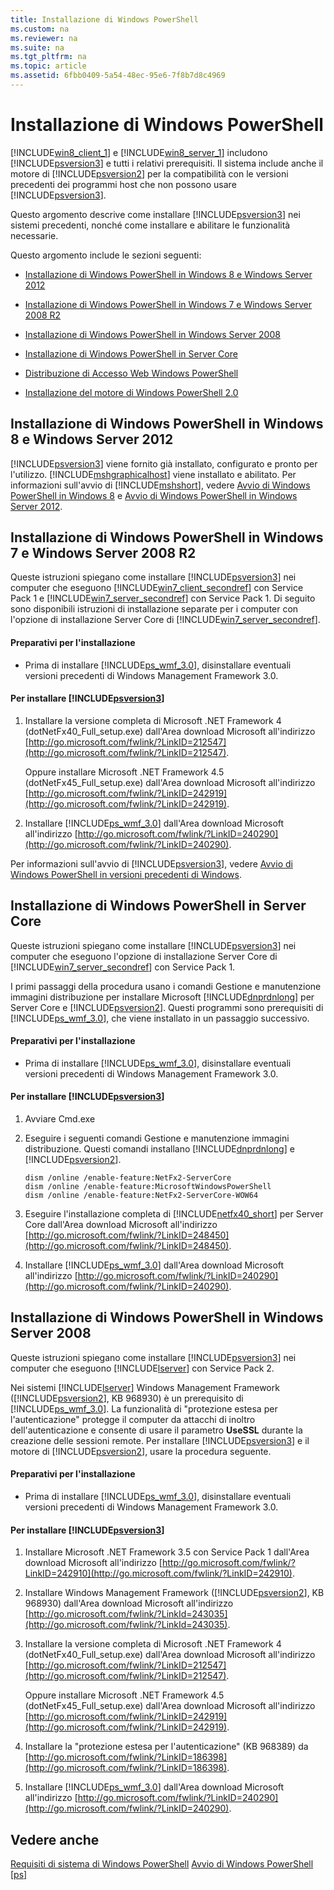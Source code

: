 ```yaml
---
title: Installazione di Windows PowerShell
ms.custom: na
ms.reviewer: na
ms.suite: na
ms.tgt_pltfrm: na
ms.topic: article
ms.assetid: 6fbb0409-5a54-48ec-95e6-7f8b7d8c4969
---
```

# Installazione di Windows PowerShell
[!INCLUDE[win8_client_1](../Token/win8_client_1_md.md)] e [!INCLUDE[win8_server_1](../Token/win8_server_1_md.md)] includono [!INCLUDE[psversion3](../Token/psversion3_md.md)] e tutti i relativi prerequisiti. Il sistema include anche il motore di [!INCLUDE[psversion2](../Token/psversion2_md.md)] per la compatibilità con le versioni precedenti dei programmi host che non possono usare [!INCLUDE[psversion3](../Token/psversion3_md.md)].

Questo argomento descrive come installare [!INCLUDE[psversion3](../Token/psversion3_md.md)] nei sistemi precedenti, nonché come installare e abilitare le funzionalità necessarie.

Questo argomento include le sezioni seguenti:

-   [Installazione di Windows PowerShell in Windows 8 e Windows Server 2012](../Topic/Installing-Windows-PowerShell.md#BKMK_InstallingOnWindows8andWindowsServer2012)

-   [Installazione di Windows PowerShell in Windows 7 e Windows Server 2008 R2](../Topic/Installing-Windows-PowerShell.md#BKMK_InstallingOnWindows7andWindowsServer2008R2)

-   [Installazione di Windows PowerShell in Windows Server 2008](../Topic/Installing-Windows-PowerShell.md#BKMK_InstallingOnWindowsServer2008LH)

-   [Installazione di Windows PowerShell in Server Core](../Topic/Installing-Windows-PowerShell.md#BKMK_InstallingOnServerCore)

-   [Distribuzione di Accesso Web Windows PowerShell](https://technet.microsoft.com/en-us/library/639d0eff-98a3-4124-b52c-26921ebd98b0)

-   [Installazione del motore di Windows PowerShell 2.0](../Topic/Installing-the-Windows-PowerShell-2.0-Engine.md)

## <a name="BKMK_InstallingOnWindows8andWindowsServer2012"></a>Installazione di Windows PowerShell in Windows 8 e Windows Server 2012
[!INCLUDE[psversion3](../Token/psversion3_md.md)] viene fornito già installato, configurato e pronto per l'utilizzo. [!INCLUDE[mshgraphicalhost](../Token/mshgraphicalhost_md.md)] viene installato e abilitato. Per informazioni sull'avvio di [!INCLUDE[mshshort](../Token/mshshort_md.md)], vedere [Avvio di Windows PowerShell in Windows 8](https://technet.microsoft.com/en-us/library/d7be1668-8617-4890-ad90-dd9765fbd2c3) e [Avvio di Windows PowerShell in Windows Server 2012](https://technet.microsoft.com/en-us/library/4fc0110a-cc0c-42a4-bbb5-3cc89a0fc968).

## <a name="BKMK_InstallingOnWindows7andWindowsServer2008R2"></a>Installazione di Windows PowerShell in Windows 7 e Windows Server 2008 R2
Queste istruzioni spiegano come installare [!INCLUDE[psversion3](../Token/psversion3_md.md)] nei computer che eseguono [!INCLUDE[win7_client_secondref](../Token/win7_client_secondref_md.md)] con Service Pack 1 e [!INCLUDE[win7_server_secondref](../Token/win7_server_secondref_md.md)] con Service Pack 1. Di seguito sono disponibili istruzioni di installazione separate per i computer con l'opzione di installazione Server Core di [!INCLUDE[win7_server_secondref](../Token/win7_server_secondref_md.md)].

#### Preparativi per l'installazione

-   Prima di installare [!INCLUDE[ps_wmf_3.0](../Token/ps_wmf_3.0_md.md)], disinstallare eventuali versioni precedenti di Windows Management Framework 3.0.

#### Per installare [!INCLUDE[psversion3](../Token/psversion3_md.md)]

1.  Installare la versione completa di Microsoft .NET Framework 4 (dotNetFx40\_Full\_setup.exe) dall'Area download Microsoft all'indirizzo [http://go.microsoft.com/fwlink/?LinkID=212547](http://go.microsoft.com/fwlink/?LinkID=212547).

    Oppure installare Microsoft .NET Framework 4.5 (dotNetFx45\_Full\_setup.exe) dall'Area download Microsoft all'indirizzo [http://go.microsoft.com/fwlink/?LinkID=242919](http://go.microsoft.com/fwlink/?LinkID=242919).

2.  Installare [!INCLUDE[ps_wmf_3.0](../Token/ps_wmf_3.0_md.md)] dall'Area download Microsoft all'indirizzo [http://go.microsoft.com/fwlink/?LinkID=240290](http://go.microsoft.com/fwlink/?LinkID=240290).

Per informazioni sull'avvio di [!INCLUDE[psversion3](../Token/psversion3_md.md)], vedere [Avvio di Windows PowerShell in versioni precedenti di Windows](../Topic/Starting-Windows-PowerShell-on-Earlier-Versions-of-Windows.md).

## <a name="BKMK_InstallingOnServerCore"></a>Installazione di Windows PowerShell in Server Core
Queste istruzioni spiegano come installare [!INCLUDE[psversion3](../Token/psversion3_md.md)] nei computer che eseguono l'opzione di installazione Server Core di [!INCLUDE[win7_server_secondref](../Token/win7_server_secondref_md.md)] con Service Pack 1.

I primi passaggi della procedura usano i comandi Gestione e manutenzione immagini distribuzione per installare Microsoft [!INCLUDE[dnprdnlong](../Token/dnprdnlong_md.md)] per Server Core e [!INCLUDE[psversion2](../Token/psversion2_md.md)]. Questi programmi sono prerequisiti di [!INCLUDE[ps_wmf_3.0](../Token/ps_wmf_3.0_md.md)], che viene installato in un passaggio successivo.

#### Preparativi per l'installazione

-   Prima di installare [!INCLUDE[ps_wmf_3.0](../Token/ps_wmf_3.0_md.md)], disinstallare eventuali versioni precedenti di Windows Management Framework 3.0.

#### Per installare [!INCLUDE[psversion3](../Token/psversion3_md.md)]

1.  Avviare Cmd.exe

2.  Eseguire i seguenti comandi Gestione e manutenzione immagini distribuzione. Questi comandi installano [!INCLUDE[dnprdnlong](../Token/dnprdnlong_md.md)] e [!INCLUDE[psversion2](../Token/psversion2_md.md)].

    ```
    dism /online /enable-feature:NetFx2-ServerCore
    dism /online /enable-feature:MicrosoftWindowsPowerShell
    dism /online /enable-feature:NetFx2-ServerCore-WOW64
    ```

3.  Eseguire l'installazione completa di [!INCLUDE[netfx40_short](../Token/netfx40_short_md.md)] per Server Core dall'Area download Microsoft all'indirizzo [http://go.microsoft.com/fwlink/?LinkID=248450](http://go.microsoft.com/fwlink/?LinkID=248450).

4.  Installare [!INCLUDE[ps_wmf_3.0](../Token/ps_wmf_3.0_md.md)] dall'Area download Microsoft all'indirizzo [http://go.microsoft.com/fwlink/?LinkID=240290](http://go.microsoft.com/fwlink/?LinkID=240290).

## <a name="BKMK_InstallingOnWindowsServer2008LH"></a>Installazione di Windows PowerShell in Windows Server 2008
Queste istruzioni spiegano come installare [!INCLUDE[psversion3](../Token/psversion3_md.md)] nei computer che eseguono [!INCLUDE[lserver](../Token/lserver_md.md)] con Service Pack 2.

Nei sistemi [!INCLUDE[lserver](../Token/lserver_md.md)] Windows Management Framework ([!INCLUDE[psversion2](../Token/psversion2_md.md)], KB 968930) è un prerequisito di [!INCLUDE[ps_wmf_3.0](../Token/ps_wmf_3.0_md.md)]. La funzionalità di "protezione estesa per l'autenticazione" protegge il computer da attacchi di inoltro dell'autenticazione e consente di usare il parametro **UseSSL** durante la creazione delle sessioni remote. Per installare [!INCLUDE[psversion3](../Token/psversion3_md.md)] e il motore di [!INCLUDE[psversion2](../Token/psversion2_md.md)], usare la procedura seguente.

#### Preparativi per l'installazione

-   Prima di installare [!INCLUDE[ps_wmf_3.0](../Token/ps_wmf_3.0_md.md)], disinstallare eventuali versioni precedenti di Windows Management Framework 3.0.

#### Per installare [!INCLUDE[psversion3](../Token/psversion3_md.md)]

1.  Installare Microsoft .NET Framework 3.5 con Service Pack 1 dall'Area download Microsoft all'indirizzo [http://go.microsoft.com/fwlink/?LinkID=242910](http://go.microsoft.com/fwlink/?LinkID=242910).

2.  Installare Windows Management Framework ([!INCLUDE[psversion2](../Token/psversion2_md.md)], KB 968930) dall'Area download Microsoft all'indirizzo [http://go.microsoft.com/fwlink/?LinkId=243035](http://go.microsoft.com/fwlink/?LinkId=243035).

3.  Installare la versione completa di Microsoft .NET Framework 4 (dotNetFx40\_Full\_setup.exe) dall'Area download Microsoft all'indirizzo [http://go.microsoft.com/fwlink/?LinkID=212547](http://go.microsoft.com/fwlink/?LinkID=212547).

    Oppure installare Microsoft .NET Framework 4.5 (dotNetFx45\_Full\_setup.exe) dall'Area download Microsoft all'indirizzo [http://go.microsoft.com/fwlink/?LinkID=242919](http://go.microsoft.com/fwlink/?LinkID=242919).

4.  Installare la "protezione estesa per l'autenticazione" (KB 968389) da [http://go.microsoft.com/fwlink/?LinkID=186398](http://go.microsoft.com/fwlink/?LinkID=186398).

5.  Installare [!INCLUDE[ps_wmf_3.0](../Token/ps_wmf_3.0_md.md)] dall'Area download Microsoft all'indirizzo [http://go.microsoft.com/fwlink/?LinkID=240290](http://go.microsoft.com/fwlink/?LinkID=240290).

## Vedere anche
[Requisiti di sistema di Windows PowerShell](../Topic/Windows-PowerShell-System-Requirements.md)
[Avvio di Windows PowerShell [ps]](https://technet.microsoft.com/en-us/library/8ec8c2d7-8e7c-4722-a3d2-498fe5739a8e)



<!--HONumber=Apr16_HO2-->


